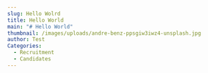 ```yaml
---
slug: Hello Wolrd
title: Hello World
main: "# Hello World"
thumbnail: /images/uploads/andre-benz-ppsgiw3iwz4-unsplash.jpg
author: Test
Categories:
  - Recruitment
  - Candidates
---
```

